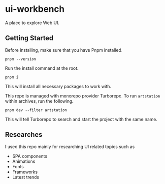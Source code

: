 # ui-workbench

A place to explore Web UI.

## Getting Started

Before installing, make sure that you have Pnpm installed.

```
pnpm --version
```

Run the install command at the root.

```
pnpm i
```

This will install all necessary packages to work with.

This repo is managed with monorepo provider Turborepo. To run `artstation` within archives, run the following.

```
pnpm dev --filter artstation
```

This will tell Turborepo to search and start the project with the same name.

## Researches

I used this repo mainly for researching UI related topics such as

- SPA components
- Animations
- Fonts
- Frameworks
- Latest trends
